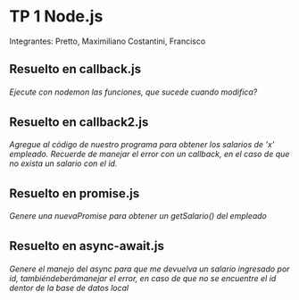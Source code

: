 # TP 1 Node.js
Integrantes: 
Pretto, Maximiliano
Costantini, Francisco

## Resuelto en **callback.js**
###### Ejecute	con	nodemon	las	funciones, que sucede cuando	modifica?

## Resuelto en **callback2.js**
###### Agregue al código de nuestro programa para obtener los salarios de 'x' empleado. Recuerde de manejar el error con un callback, en el caso de que no exista un salario con el id.

## Resuelto en **promise.js**
###### Genere una nuevaPromise para obtener un getSalario() del empleado

## Resuelto en **async-await.js**
###### Genere el manejo del async para que me devuelva un salario ingresado por id, tambiéndeberámanejar el error, en caso de que no se encuentre el id dentor de la base de datos local

